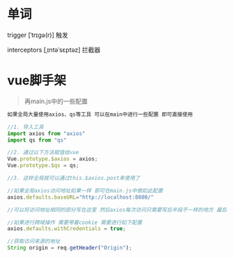 # 单词

trigger [ˈtrɪɡə(r)]  触发

interceptors  [ˌɪntəˈsɛptəz]   拦截器

# vue脚手架



> 再main.js中的一些配置

```javascript
如果全局大量使用axios、qs等工具 可以在main中进行一些配置 即可直接使用

//1. 导入工具
import axios from "axios"
import qs from "qs"

//2. 通过以下方法赋值给vue
Vue.prototype.$axios = axios;
Vue.prototype.$qs = qs;

//3. 这样全局就可以通过this.$axios.post来使用了
```

```javascript
//如果全局axios访问地址如果一样 即可在main.js中做如此配置
axios.defaults.baseURL="http://localhost:8080/"

//可以将访问地址相同的部分写在这里 然后axios每次访问只需要写后半段不一样的地方 最后即可自动拼接
```

```javascript
//如果进行跨域操作 需要带着cookie 需要进行如下配置
axios.defaults.withCredentials = true;
```





```javascript
//获取访问来源的地址
String origin = req.getHeader("Origin");

```

